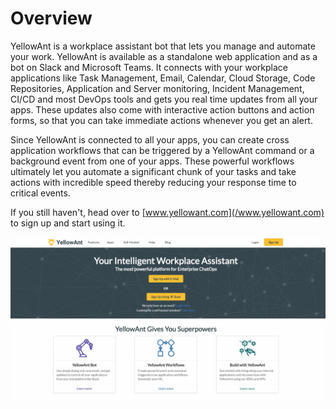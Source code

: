# Overview

YellowAnt is a workplace assistant bot that lets you manage and automate your work. YellowAnt is available as a standalone web application and as a bot on Slack and Microsoft Teams. It connects with your workplace applications like Task Management, Email, Calendar, Cloud Storage, Code Repositories, Application and Server monitoring, Incident Management, CI/CD and most DevOps tools and gets you real time updates from all your apps. These updates also come with interactive action buttons and action forms, so that you can take immediate actions whenever you get an alert.

Since YellowAnt is connected to all your apps, you can create cross application workflows that can be triggered by a YellowAnt command or a background event from one of your apps. These powerful workflows ultimately let you automate a significant chunk of your tasks and take actions with incredible speed thereby reducing your response time to critical events.

If you still haven't, head over to [www.yellowant.com](/www.yellowant.com) to sign up and start using it.

![](/assets/LandingPage.jpg)

